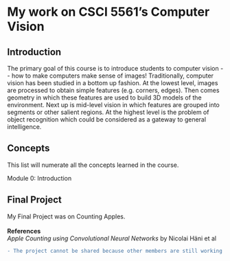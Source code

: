 # My work on CSCI 5561’s Computer Vision

## Introduction
The primary goal of this course is to introduce students to computer vision -- how to make computers make sense of images! Traditionally, computer vision has been studied in a bottom up fashion. At the lowest level, images are processed to obtain simple features (e.g. corners, edges). Then comes geometry in which these features are used to build 3D models of the environment. Next up is mid-level vision in which features are grouped into segments or other salient regions. At the highest level is the problem of object recognition which could be considered as a gateway to general intelligence. 

## Concepts
This list will numerate all the concepts learned in the course.

Module 0: Introduction





## Final Project
My Final Project was on Counting Apples. <br>
<br>
**References**  <br>
_Apple Counting using Convolutional Neural Networks_ by Nicolai Häni et al

```diff
- The project cannot be shared because other members are still working on that.
```
